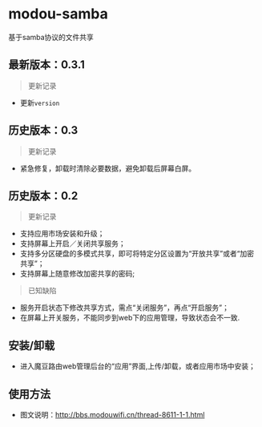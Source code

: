 modou-samba
===========
基于samba协议的文件共享

最新版本：0.3.1
------------
>  更新记录

* 更新`version`


历史版本：0.3
------------
>  更新记录

* 紧急修复，卸载时清除必要数据，避免卸载后屏幕白屏。

历史版本：0.2
------------
>  更新记录

* 支持应用市场安装和升级；
* 支持屏幕上开启／关闭共享服务；
* 支持多分区硬盘的多模式共享，即可将特定分区设置为“开放共享”或者“加密共享”；
* 支持屏幕上随意修改加密共享的密码;

>  已知缺陷

* 服务开启状态下修改共享方式，需点“关闭服务”，再点“开启服务”；
* 在屏幕上开关服务，不能同步到web下的应用管理，导致状态会不一致.

安装/卸载
--------
* 进入魔豆路由web管理后台的“应用”界面,上传/卸载，或者应用市场中安装；

使用方法
-------
* 图文说明：http://bbs.modouwifi.cn/thread-8611-1-1.html

